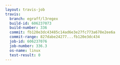 ```yaml
---
layout: travis-job
travis:
  branch: egraff/l3regex
  build-id: 606237073
  build-number: 336
  commit: fb120e3dc43485c14ad6e3e27fc773a678e2ee6a
  commit-range: 827dabe24277...fb120e3dc434
  job-id: 606237076
  job-number: 336.3
  os-name: linux
  test-result: 0
---
```

